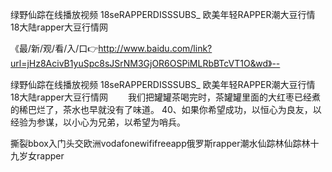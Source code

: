 绿野仙踪在线播放视频
18seRAPPERDISSSUBS_
欧美年轻RAPPER潮大豆行情
18大陆rapper大豆行情网


《最/新/观/看/入/口👉http://www.baidu.com/link?url=jHz8AcivB1yuSpc8sJSrNM3GjOR6OSPiMLRbBTcVT1O&wd》--

绿野仙踪在线播放视频
18seRAPPERDISSSUBS_
欧美年轻RAPPER潮大豆行情
18大陆rapper大豆行情网
　　我们把罐罐茶喝完时，茶罐罐里面的大红枣已经煮的稀巴烂了，茶水也早就没有了味道。
	40、如果你希望成功，以恒心为良友，以经验为参谋，以小心为兄弟，以希望为哨兵。





撕裂bbox入门头交欧洲vodafonewififreeapp俄罗斯rapper潮水仙踪林仙踪林十九岁女rapper
